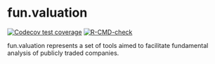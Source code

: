 
<!-- README.md is generated from README.Rmd. Please edit that file -->

# fun.valuation

<!-- badges: start -->

[![Codecov test
coverage](https://codecov.io/gh/TracyRage/fun_valuation/branch/main/graph/badge.svg)](https://codecov.io/gh/TracyRage/fun_valuation?branch=main)
[![R-CMD-check](https://github.com/TracyRage/fun_valuation/workflows/R-CMD-check/badge.svg)](https://github.com/TracyRage/fun_valuation/actions)
<!-- badges: end -->

fun.valuation represents a set of tools aimed to facilitate fundamental
analysis of publicly traded companies.
